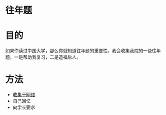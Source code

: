 往年题
===

# 目的
  如果你读过中国大学，那么你就知道往年题的重要性。我会收集我院的一些往年题，一是帮助我复习，二是造福后人。

# 方法
+ [收集于网络](http://www.baidu.com "百度")  
+ 自己回忆  
+ 向学长要求  
   


